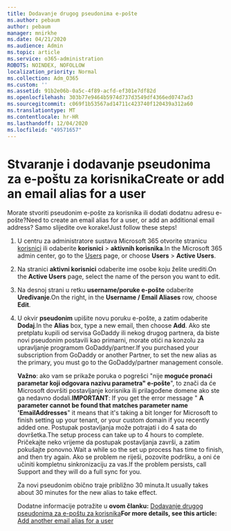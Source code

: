 ```yaml
---
title: Dodavanje drugog pseudonima e-pošte
ms.author: pebaum
author: pebaum
manager: mnirkhe
ms.date: 04/21/2020
ms.audience: Admin
ms.topic: article
ms.service: o365-administration
ROBOTS: NOINDEX, NOFOLLOW
localization_priority: Normal
ms.collection: Adm_O365
ms.custom: ''
ms.assetid: 91b2e06b-0a5c-4f89-acfd-ef301e7df82d
ms.openlocfilehash: 303b77e9464b5974d737d3549df4366ed0747ad3
ms.sourcegitcommit: c069f1b53567ad14711c423740f120439a312a60
ms.translationtype: MT
ms.contentlocale: hr-HR
ms.lasthandoff: 12/04/2020
ms.locfileid: "49571657"
---
```

# <a name="create-or-add-an-email-alias-for-a-user"></a><span data-ttu-id="c2920-102">Stvaranje i dodavanje pseudonima za e-poštu za korisnika</span><span class="sxs-lookup"><span data-stu-id="c2920-102">Create or add an email alias for a user</span></span>

<span data-ttu-id="c2920-103">Morate stvoriti pseudonim e-pošte za korisnika ili dodati dodatnu adresu e-pošte?</span><span class="sxs-lookup"><span data-stu-id="c2920-103">Need to create an email alias for a user, or add an additional email address?</span></span> <span data-ttu-id="c2920-104">Samo slijedite ove korake!</span><span class="sxs-lookup"><span data-stu-id="c2920-104">Just follow these steps!</span></span>
  
1. <span data-ttu-id="c2920-105">U centru za administratore sustava Microsoft 365 otvorite stranicu [korisnici](https://go.microsoft.com/fwlink/p/?linkid=834822) ili odaberite **korisnici**  >  **aktivnih korisnika**.</span><span class="sxs-lookup"><span data-stu-id="c2920-105">In the Microsoft 365 admin center, go to the [Users](https://go.microsoft.com/fwlink/p/?linkid=834822) page, or choose **Users** > **Active Users**.</span></span>
    
2. <span data-ttu-id="c2920-106">Na stranici **aktivni korisnici** odaberite ime osobe koju želite urediti.</span><span class="sxs-lookup"><span data-stu-id="c2920-106">On the **Active Users** page, select the name of the person you want to edit.</span></span> 
    
3. <span data-ttu-id="c2920-107">Na desnoj strani u retku **username/poruke e-pošte** odaberite **Uređivanje**.</span><span class="sxs-lookup"><span data-stu-id="c2920-107">On the right, in the **Username / Email Aliases** row, choose **Edit**.</span></span>
    
4. <span data-ttu-id="c2920-108">U okvir **pseudonim** upišite novu poruku e-pošte, a zatim odaberite **Dodaj**.</span><span class="sxs-lookup"><span data-stu-id="c2920-108">In the **Alias** box, type a new email, then choose **Add**.</span></span> <span data-ttu-id="c2920-109">Ako ste pretplatu kupili od servisa GoDaddy ili nekog drugog partnera, da biste novi pseudonim postavili kao primarni, morate otići na konzolu za upravljanje programom GoDaddy/partner.</span><span class="sxs-lookup"><span data-stu-id="c2920-109">If you purchased your subscription from GoDaddy or another Partner, to set the new alias as the primary, you must go to the GoDaddy/partner management console.</span></span> 
    
    <span data-ttu-id="c2920-110">**Važno**: ako vam se prikaže poruka o pogrešci "nije **moguće pronaći parametar koji odgovara nazivu parametra" e-pošte**", to znači da će Microsoft dovršiti postavljanje korisnika ili prilagođene domene ako ste ga nedavno dodali.</span><span class="sxs-lookup"><span data-stu-id="c2920-110">**IMPORTANT**: If you get the error message " **A parameter cannot be found that matches parameter name 'EmailAddresses**" it means that it's taking a bit longer for Microsoft to finish setting up your tenant, or your custom domain if you recently added one.</span></span> <span data-ttu-id="c2920-111">Postupak postavljanja može potrajati i do 4 sata do dovršetka.</span><span class="sxs-lookup"><span data-stu-id="c2920-111">The setup process can take up to 4 hours to complete.</span></span> <span data-ttu-id="c2920-112">Pričekajte neko vrijeme da postupak postavljanja završi, a zatim pokušajte ponovno.</span><span class="sxs-lookup"><span data-stu-id="c2920-112">Wait a while so the set up process has time to finish, and then try again.</span></span> <span data-ttu-id="c2920-113">Ako se problem ne riješi, pozovite podršku, a oni će učiniti kompletnu sinkronizaciju za vas.</span><span class="sxs-lookup"><span data-stu-id="c2920-113">If the problem persists, call Support and they will do a full sync for you.</span></span>
    
    <span data-ttu-id="c2920-114">Za novi pseudonim obično traje približno 30 minuta.</span><span class="sxs-lookup"><span data-stu-id="c2920-114">It usually takes about 30 minutes for the new alias to take effect.</span></span>
    
    <span data-ttu-id="c2920-115">Dodatne informacije potražite u **ovom članku:** [Dodavanje drugog pseudonima za e-poštu za korisnika](https://docs.microsoft.com/microsoft-365/admin/email/add-another-email-alias-for-a-user)</span><span class="sxs-lookup"><span data-stu-id="c2920-115">**For more details, see this article:** [Add another email alias for a user](https://docs.microsoft.com/microsoft-365/admin/email/add-another-email-alias-for-a-user)</span></span>
    

